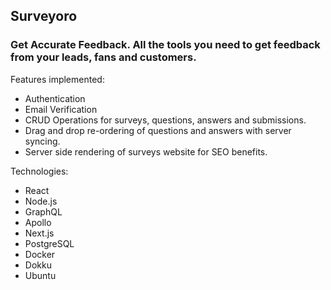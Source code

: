 ## Surveyoro

### Get Accurate Feedback. All the tools you need to get feedback from your leads, fans and customers.

Features implemented:
* Authentication
* Email Verification
* CRUD Operations for surveys, questions, answers and submissions.
* Drag and drop re-ordering of questions and answers with server syncing.
* Server side rendering of surveys website for SEO benefits.

Technologies:
* React
* Node.js
* GraphQL
* Apollo
* Next.js
* PostgreSQL
* Docker
* Dokku
* Ubuntu
